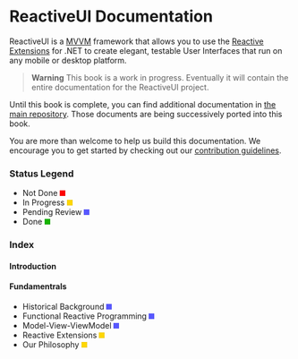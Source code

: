 # ReactiveUI Documentation

ReactiveUI is a [MVVM](fundamentals/model-view-viewmodel.md) framework that allows you to use the [Reactive Extensions](fundamentals/reactive-extensions.md) for .NET to create elegant, testable User Interfaces that run on any mobile or
desktop platform.

> **Warning** This book is a work in progress. Eventually it will contain the entire documentation for the ReactiveUI project.

Until this book is complete, you can find additional documentation in [the main repository](https://github.com/reactiveui/ReactiveUI/tree/docs/docs). Those documents are being successively ported into this book.

You are more than welcome to help us build this documentation. We encourage you to get started by checking out our [contribution guidelines](contributing/index.html).

### Status Legend

* Not Done ![NOT DONE](/images/red.png)
* In Progress ![IN PROGRESS](/images/yellow.png) 
* Pending Review ![PENDING REVIEW](/images/blue.png)  
* Done ![DONE](/images/green.png)  


### Index

#### Introduction
#### Fundamentrals
* Historical Background ![PENDING REVIEW](/images/blue.png)
* Functional Reactive Programming ![PENDING REVIEW](/images/blue.png)
* Model-View-ViewModel ![PENDING REVIEW](/images/blue.png)
* Reactive Extensions ![IN PROGRESS](/images/yellow.png) 
* Our Philosophy ![IN PROGRESS](/images/yellow.png) 
